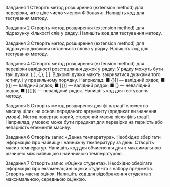 Завдання 1
Створіть метод розширення (extension method) для
перевірки, чи є ціле число числом Фібоначчі. Напишіть
код для тестування методу.

Завдання 2
Створіть метод розширення (extension method) для
підрахунку кількості слів у рядку. Напишіть код для тестування методу.

Завдання 3
Створіть метод розширення (extension method) для
підрахунку довжини останнього слова у рядку. Напишіть
код для тестування методу.

Завдання 4
Створіть метод розширення (extension method) для
перевірки валідності розставляння дужок у рядку. У рядку
можуть бути такі дужки: (,), {,}, [,].
Відкриті дужки мають закриватися дужками того ж
типу. і у правильному порядку. Наприклад:
■ {}[] — валідний рядок;
■ (()) — валідний рядок;
■ [{}] — валідний рядок;
■ [} — невалідний рядок;
■ [[{]}] — невалідний рядок.
Напишіть код для тестування методу.

Завдання 5
Створіть метод розширення для фільтрації елементів
масиву цілих на основі переданого аргументу (предикат
визначення умови). Метод повертає новий, створений
масив після фільтрації. Наприклад, умовою може бути
предикат для перевірки на парність або непарність елементів масиву.

Завдання 6
Створіть запис «Денна температура». Необхідно зберігати інформацію про найвищу і найнижчу температуру
за день. Створіть масив температур. Напишіть код для
обчислення дня з максимальною різницею між найвищою
і найнижчою температурою.

Завдання 7
Створіть запис «Оцінки студента». Необхідно зберігати інформацію про екзаменаційні оцінки студента з
набору предметів. Створіть масив оцінок. Напишіть код
для відображення студента з максимальною, середньою
оцінкою.
